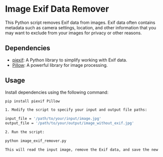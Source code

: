 # Image Exif Data Remover

This Python script removes Exif data from images. Exif data often contains metadata such as camera settings, location, and other information that you may want to exclude from your images for privacy or other reasons.

## Dependencies

- [piexif](https://pypi.org/project/piexif/): A Python library to simplify working with Exif data.
- [Pillow](https://pypi.org/project/Pillow/): A powerful library for image processing.

## Usage

Install dependencies using the following command:

   ```bash
   pip install piexif Pillow

1. Modify the script to specify your input and output file paths:

input_file = '/path/to/your/input/image.jpg'
output_file = '/path/to/your/output/image_without_exif.jpg'

2. Run the script:

python image_exif_remover.py

This will read the input image, remove the Exif data, and save the new image without Exif information.





